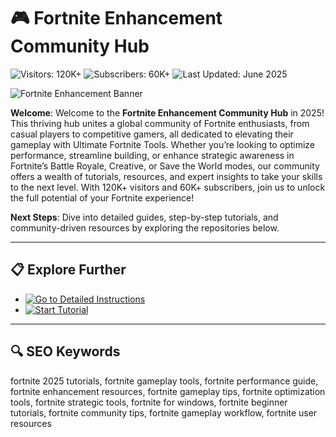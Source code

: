 # 🎮 Fortnite Enhancement Community Hub  

![Visitors: 120K+](https://img.shields.io/badge/Visitors-120K+-ff9f43) ![Subscribers: 60K+](https://img.shields.io/badge/Subscribers-60K+-6ab04c) ![Last Updated: June 2025](https://img.shields.io/badge/Last_Updated-June_2025-3498db)  

![Fortnite Enhancement Banner](https://i.ytimg.com/vi/SK9UmSrjIF0/hq720.jpg?sqp=-oaymwEhCK4FEIIDSFryq4qpAxMIARUAAAAAGAElAADIQj0AgKJD&rs=AOn4CLCwTuVLKTRM4ujK--P-5uVHCOWjnA)  

**Welcome**: Welcome to the **Fortnite Enhancement Community Hub** in 2025! This thriving hub unites a global community of Fortnite enthusiasts, from casual players to competitive gamers, all dedicated to elevating their gameplay with Ultimate Fortnite Tools. Whether you’re looking to optimize performance, streamline building, or enhance strategic awareness in Fortnite’s Battle Royale, Creative, or Save the World modes, our community offers a wealth of tutorials, resources, and expert insights to take your skills to the next level. With 120K+ visitors and 60K+ subscribers, join us to unlock the full potential of your Fortnite experience!  

**Next Steps**: Dive into detailed guides, step-by-step tutorials, and community-driven resources by exploring the repositories below.  

---

## 📋 Explore Further  

- [![Go to Detailed Instructions](https://img.shields.io/badge/Go_to_Detailed_Instructions-NOW-blueviolet)](https://github.com/Fortnite-Enhance-Community/Ultimate-Fortnite-Tools-Hub)  
- [![Start Tutorial](https://img.shields.io/badge/Start_Tutorial-NOW-blueviolet)](https://github.com/Fortnite-Enhance-Community/Ultimate-Fortnite-Tools-Hub)  

---

## 🔍 SEO Keywords  

fortnite 2025 tutorials, fortnite gameplay tools, fortnite performance guide, fortnite enhancement resources, fortnite gameplay tips, fortnite optimization tools, fortnite strategic tools, fortnite for windows, fortnite beginner tutorials, fortnite community tips, fortnite gameplay workflow, fortnite user resources
